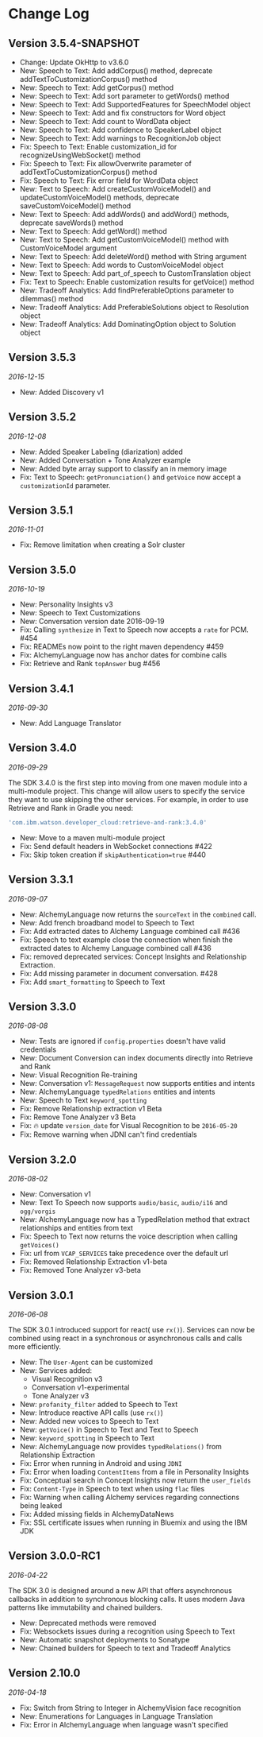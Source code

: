 Change Log
==========

## Version 3.5.4-SNAPSHOT

 * Change: Update OkHttp to v3.6.0
 * New: Speech to Text: Add addCorpus() method, deprecate addTextToCustomizationCorpus() method
 * New: Speech to Text: Add getCorpus() method
 * New: Speech to Text: Add sort parameter to getWords() method
 * New: Speech to Text: Add SupportedFeatures for SpeechModel object
 * New: Speech to Text: Add and fix constructors for Word object
 * New: Speech to Text: Add count to WordData object
 * New: Speech to Text: Add confidence to SpeakerLabel object
 * New: Speech to Text: Add warnings to RecognitionJob object
 * Fix: Speech to Text: Enable customization_id for recognizeUsingWebSocket() method
 * Fix: Speech to Text: Fix allowOverwrite parameter of addTextToCustomizationCorpus() method
 * Fix: Speech to Text: Fix error field for WordData object
 * New: Text to Speech: Add createCustomVoiceModel() and updateCustomVoiceModel() methods, deprecate saveCustomVoiceModel() method
 * New: Text to Speech: Add addWords() and addWord() methods, deprecate saveWords() method
 * New: Text to Speech: Add getWord() method
 * New: Text to Speech: Add getCustomVoiceModel() method with CustomVoiceModel argument
 * New: Text to Speech: Add deleteWord() method with String argument
 * New: Text to Speech: Add words to CustomVoiceModel object
 * New: Text to Speech: Add part_of_speech to CustomTranslation object
 * Fix: Text to Speech: Enable customization results for getVoice() method
 * New: Tradeoff Analytics: Add findPreferableOptions parameter to dilemmas() method
 * New: Tradeoff Analytics: Add PreferableSolutions object to Resolution object
 * New: Tradeoff Analytics: Add DominatingOption object to Solution object

## Version 3.5.3

_2016-12-15_

 * New: Added Discovery v1

## Version 3.5.2

_2016-12-08_

 * New: Added Speaker Labeling (diarization) added
 * New: Added Conversation + Tone Analyzer example
 * New: Added byte array support to classify an in memory image
 * Fix: Text to Speech: `getPronunciation()` and `getVoice` now accept a `customizationId` parameter.

## Version 3.5.1

_2016-11-01_

 * Fix: Remove limitation when creating a Solr cluster

## Version 3.5.0

_2016-10-19_

 * New: Personality Insights v3
 * New: Speech to Text Customizations
 * New: Conversation version date 2016-09-19
 * Fix: Calling `synthesize` in Text to Speech now accepts a `rate`  for PCM. #454
 * Fix: READMEs now point to the right maven dependency #459
 * Fix: AlchemyLanguage now has anchor dates for combine calls
 * Fix: Retrieve and Rank `topAnswer` bug #456

## Version 3.4.1

_2016-09-30_

 * New: Add Language Translator

## Version 3.4.0

_2016-09-29_

 The SDK 3.4.0 is the first step into moving from one maven module into a multi-module project.
 This change will allow users to specify the service they want to use skipping the other services.
 For example, in order to use Retrieve and Rank in Gradle you need:

 ```gradle
 'com.ibm.watson.developer_cloud:retrieve-and-rank:3.4.0'
 ```

 * New: Move to a maven multi-module project
 * Fix: Send default headers in WebSocket connections #422
 * Fix: Skip token creation if `skipAuthentication=true` #440

## Version 3.3.1

_2016-09-07_

 * New: AlchemyLanguage now returns the `sourceText` in the `combined` call.
 * New: Add french broadband model to Speech to Text
 * Fix: Add extracted dates to Alchemy Language combined call #436
 * Fix: Speech to text example close the connection when finish the extracted dates to Alchemy Language combined call #436
 * Fix: removed deprecated services: Concept Insights and Relationship Extraction.
 * Fix: Add missing parameter in document conversation. #428
 * Fix: Add `smart_formatting` to Speech to Text

## Version 3.3.0

_2016-08-08_

 * New: Tests are ignored if `config.properties` doesn't have valid credentials
 * New: Document Conversion can index documents directly into Retrieve and Rank
 * New: Visual Recognition Re-training
 * New: Conversation v1: `MessageRequest` now supports entities and intents
 * New: AlchemyLanguage `typedRelations` entities and intents
 * New: Speech to Text `keyword_spotting`
 * Fix: Remove Relationship extraction v1 Beta
 * Fix: Remove Tone Analyzer v3 Beta
 * Fix: :fire: update `version_date` for Visual Recognition to be `2016-05-20`
 * Fix: Remove warning when JDNI can't find credentials

## Version 3.2.0

_2016-08-02_

 * New: Conversation v1
 * New: Text To Speech now supports `audio/basic`, `audio/i16` and `ogg/vorgis`
 * New: AlchemyLanguage now has a TypedRelation method that extract relationships and entities from text
 * Fix: Speech to Text now returns the voice description when calling `getVoices()`
 * Fix: url from `VCAP_SERVICES` take precedence over the default url
 * Fix: Removed Relationship Extraction v1-beta
 * Fix: Removed Tone Analyzer v3-beta

## Version 3.0.1

_2016-06-08_

The SDK 3.0.1 introduced support for react( use `rx()`).
Services can now be combined using react in a synchronous or asynchronous
calls and calls more efficiently.

 * New: The `User-Agent` can be customized
 * New: Services added:
   * Visual Recognition v3
   * Conversation v1-experimental
   * Tone Analyzer v3
 * New: `profanity_filter` added to Speech to Text
 * New: Introduce reactive API calls (use `rx()`)
 * New: Added new voices to Speech to Text
 * New: `getVoice()` in Speech to Text and Text to Speech
 * New: `keyword_spotting` in Speech to Text
 * New: AlchemyLanguage now provides `typedRelations()` from Relationship Extraction
 * Fix: Error when running in Android and using `JDNI`
 * Fix: Error when loading `ContentItems` from a file in Personality Insights
 * Fix: Conceptual search in Concept Insights now return the `user_fields`
 * Fix: `Content-Type` in Speech to text when using `flac` files
 * Fix: Warning when calling Alchemy services regarding connections being leaked
 * Fix: Added missing fields in AlchemyDataNews
 * Fix: SSL certificate issues when running in Bluemix and using the IBM JDK

## Version 3.0.0-RC1

_2016-04-22_

The SDK 3.0 is designed around a new API that offers asynchronous callbacks
in addition to synchronous blocking calls. It uses modern Java patterns like
immutability and chained builders.

 * New: Deprecated methods were removed
 * Fix: Websockets issues during a recognition using Speech to Text
 * New: Automatic snapshot deployments to Sonatype
 * New: Chained builders for Speech to text and Tradeoff Analytics

## Version 2.10.0

_2016-04-18_

 * Fix: Switch from String to Integer in AlchemyVision face recognition
 * New: Enumerations for Languages in Language Translation
 * Fix: Error in AlchemyLanguage when language wasn't specified
